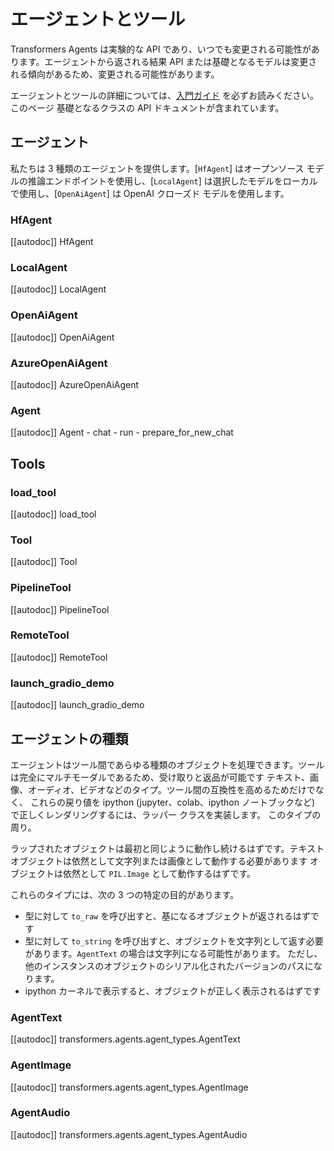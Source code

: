 <!--Copyright 2023 The HuggingFace Team. All rights reserved.

Licensed under the Apache License, Version 2.0 (the "License"); you may not use this file except in compliance with
the License. You may obtain a copy of the License at

http://www.apache.org/licenses/LICENSE-2.0

Unless required by applicable law or agreed to in writing, software distributed under the License is distributed on
an "AS IS" BASIS, WITHOUT WARRANTIES OR CONDITIONS OF ANY KIND, either express or implied. See the License for the
specific language governing permissions and limitations under the License.

⚠️ Note that this file is in Markdown but contain specific syntax for our doc-builder (similar to MDX) that may not be
rendered properly in your Markdown viewer.

-->

# エージェントとツール

<Tip warning={true}>

Transformers Agents は実験的な API であり、いつでも変更される可能性があります。エージェントから返される結果
API または基礎となるモデルは変更される傾向があるため、変更される可能性があります。

</Tip>

エージェントとツールの詳細については、[入門ガイド](../transformers_agents) を必ずお読みください。このページ
基礎となるクラスの API ドキュメントが含まれています。

## エージェント

私たちは 3 種類のエージェントを提供します。[`HfAgent`] はオープンソース モデルの推論エンドポイントを使用し、[`LocalAgent`] は選択したモデルをローカルで使用し、[`OpenAiAgent`] は OpenAI クローズド モデルを使用します。

### HfAgent

[[autodoc]] HfAgent

### LocalAgent

[[autodoc]] LocalAgent

### OpenAiAgent

[[autodoc]] OpenAiAgent

### AzureOpenAiAgent

[[autodoc]] AzureOpenAiAgent

### Agent

[[autodoc]] Agent
    - chat
    - run
    - prepare_for_new_chat

## Tools

### load_tool

[[autodoc]] load_tool

### Tool

[[autodoc]] Tool

### PipelineTool

[[autodoc]] PipelineTool

### RemoteTool

[[autodoc]] RemoteTool

### launch_gradio_demo

[[autodoc]] launch_gradio_demo

## エージェントの種類

エージェントはツール間であらゆる種類のオブジェクトを処理できます。ツールは完全にマルチモーダルであるため、受け取りと返品が可能です
テキスト、画像、オーディオ、ビデオなどのタイプ。ツール間の互換性を高めるためだけでなく、
これらの戻り値を ipython (jupyter、colab、ipython ノートブックなど) で正しくレンダリングするには、ラッパー クラスを実装します。
このタイプの周り。

ラップされたオブジェクトは最初と同じように動作し続けるはずです。テキストオブジェクトは依然として文字列または画像として動作する必要があります
オブジェクトは依然として `PIL.Image` として動作するはずです。

これらのタイプには、次の 3 つの特定の目的があります。

- 型に対して `to_raw` を呼び出すと、基になるオブジェクトが返されるはずです
- 型に対して `to_string` を呼び出すと、オブジェクトを文字列として返す必要があります。`AgentText` の場合は文字列になる可能性があります。
  ただし、他のインスタンスのオブジェクトのシリアル化されたバージョンのパスになります。
- ipython カーネルで表示すると、オブジェクトが正しく表示されるはずです

### AgentText

[[autodoc]] transformers.agents.agent_types.AgentText

### AgentImage

[[autodoc]] transformers.agents.agent_types.AgentImage

### AgentAudio

[[autodoc]] transformers.agents.agent_types.AgentAudio
